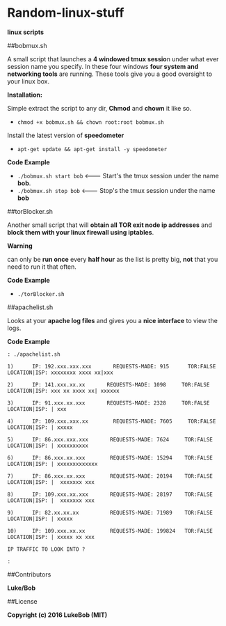 # Random-linux-stuff
**linux scripts**


##bobmux.sh

A small script that launches a **4 windowed tmux sessio**n under what ever session name you specify.
In these four windows **four system and networking tools** are running. These tools give you a good oversight to your linux box. 

**Installation:**

Simple extract the script to any dir, **Chmod** and **chown** it like so.

 * ```chmod +x bobmux.sh && chown root:root bobmux.sh```
 
Install the latest version of **speedometer** 

 * ```apt-get update && apt-get install -y speedometer```
 
**Code Example**

 * ```./bobmux.sh start bob```     <--- Start's the tmux session under the name **bob**.
 * ```./bobmux.sh stop bob```       <--- Stop's the tmux session under the name **bob**
 
 
##torBlocker.sh

Another small script that will **obtain all TOR exit node ip addresses** and **block them with your linux firewall using iptables**.

**Warning**

can only be **run once** every **half hour** as the list is pretty big, **not** that you need to run it that often.

**Code Example**

 * ```./torBlocker.sh```

##apachelist.sh

Looks at your **apache log files** and gives you a **nice interface** to view the logs.

**Code Example**

```erb
: ./apachelist.sh

1)      IP: 192.xxx.xxx.xxx       REQUESTS-MADE: 915      TOR:FALSE       LOCATION|ISP: xxxxxxxx xxxx xx|xxx

2)      IP: 141.xxx.xx.xx       REQUESTS-MADE: 1098     TOR:FALSE       LOCATION|ISP: xxx xx xxxx xx| xxxxxx

3)      IP: 91.xxx.xx.xxx       REQUESTS-MADE: 2328     TOR:FALSE       LOCATION|ISP: | xxx

4)      IP: 109.xxx.xxx.xx        REQUESTS-MADE: 7605     TOR:FALSE       LOCATION|ISP: | xxxxx

5)      IP: 86.xxx.xxx.xxx       REQUESTS-MADE: 7624     TOR:FALSE       LOCATION|ISP: | xxxxxxxxxx

6)      IP: 86.xxx.xx.xxx        REQUESTS-MADE: 15294    TOR:FALSE       LOCATION|ISP: | xxxxxxxxxxxxx

7)      IP: 86.xxx.xx.xxx        REQUESTS-MADE: 20194    TOR:FALSE       LOCATION|ISP: |  xxxxxxx xxx

8)      IP: 109.xxx.xx.xxx       REQUESTS-MADE: 28197    TOR:FALSE       LOCATION|ISP: |  xxxxxxx xxx

9)      IP: 82.xx.xx.xx          REQUESTS-MADE: 71989    TOR:FALSE       LOCATION|ISP: | xxxxx

10)     IP: 109.xxx.xx.xx        REQUESTS-MADE: 199824   TOR:FALSE       LOCATION|ISP: | xxxxx xx xxx

IP TRAFFIC TO LOOK INTO ?

:
```

##Contributors

**Luke/Bob**


##License

**Copyright (c) 2016 LukeBob (MIT)**


 

